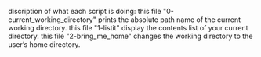 discription of what each script is doing:
this file "0-current_working_directory" prints the absolute path name of the current working directory.
this file "1-listit" display the contents list of your current directory.
this file "2-bring_me_home" changes the working directory to the user’s home directory. 
